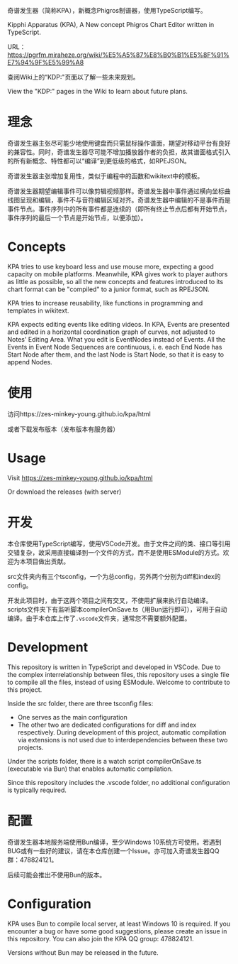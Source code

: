 奇谱发生器（简称KPA），新概念Phigros制谱器，使用TypeScript编写。

Kipphi Apparatus (KPA), A New concept Phigros Chart Editor written in TypeScript.

URL：https://pgrfm.miraheze.org/wiki/%E5%A5%87%E8%B0%B1%E5%8F%91%E7%94%9F%E5%99%A8

查阅Wiki上的“KDP:"页面以了解一些未来规划。

View the "KDP:" pages in the Wiki to learn about future plans.

# 理念

奇谱发生器主张尽可能少地使用键盘而只需鼠标操作谱面，期望对移动平台有良好的兼容性。同时，奇谱发生器尽可能不增加播放器作者的负担，故其谱面格式引入的所有新概念、特性都可以“编译”到更低级的格式，如RPEJSON。

奇谱发生器主张增加复用性，类似于编程中的函数和wikitext中的模板。

奇谱发生器期望编辑事件可以像剪辑视频那样。奇谱发生器中事件通过横向坐标曲线图呈现和编辑，事件不与音符编辑区域对齐。奇谱发生器中编辑的不是事件而是事件节点。事件序列中的所有事件都是连续的（即所有终止节点后都有开始节点，事件序列的最后一个节点是开始节点，以便添加）。

# Concepts

KPA tries to use keyboard less and use mouse more, expecting a good capacity on mobile platforms. Meanwhile, KPA gives work to player authors as little as possible, so all the new concepts and features introduced to its chart format can be "compiled" to a junior format, such as RPEJSON.

KPA tries to increase reusability, like functions in programming and templates in wikitext.

KPA expects editing events like editing videos. In KPA, Events are presented and edited in a horizontal coordination graph of curves, not adjusted to Notes' Editing Area. What you edit is EventNodes instead of Events. All the Events in Event Node Sequences are continuous, i. e. each End Node has Start Node after them, and the last Node is Start Node, so that it is easy to append Nodes.

# 使用
访问https://zes-minkey-young.github.io/kpa/html

或者下载发布版本（发布版本有服务器）

# Usage
Visit https://zes-minkey-young.github.io/kpa/html

Or download the releases (with server)

# 开发
本仓库使用TypeScript编写，使用VSCode开发。由于文件之间的类、接口等引用交错复杂，故采用直接编译到一个文件的方式，而不是使用ESModule的方式。欢迎为本项目做出贡献。

src文件夹内有三个tsconfig，一个为总config，另外两个分别为diff和index的config。

开发此项目时，由于这两个项目之间有交叉，不使用扩展来执行自动编译。scripts文件夹下有监听脚本compilerOnSave.ts（用Bun运行即可），可用于自动编译。由于本仓库上传了`.vscode`文件夹，通常您不需要额外配置。

# Development
This repository is written in TypeScript and developed in VSCode. Due to the complex interrelationship between files, this repository uses a single file to compile all the files, instead of using ESModule. Welcome to contribute to this project.

Inside the src folder, there are three tsconfig files:

- One serves as the main configuration
- The other two are dedicated configurations for diff and index respectively.
During development of this project, automatic compilation via extensions is not used due to interdependencies between these two projects.

Under the scripts folder, there is a watch script compilerOnSave.ts (executable via Bun) that enables automatic compilation.

Since this repository includes the .vscode folder, no additional configuration is typically required.

# 配置
奇谱发生器本地服务端使用Bun编译，至少Windows 10系统方可使用。若遇到BUG或有一些好的建议，请在本仓库创建一个Issue。亦可加入奇谱发生器QQ群：478824121。

后续可能会推出不使用Bun的版本。

# Configuration

KPA uses Bun to compile local server, at least Windows 10 is required. If you encounter a bug or have some good suggestions, please create an issue in this repository. You can also join the KPA QQ group: 478824121.

Versions without Bun may be released in the future.
